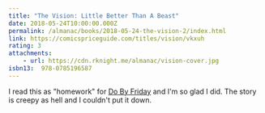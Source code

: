 ```yaml
---
title: "The Vision: Little Better Than A Beast"
date: 2018-05-24T10:00:00.000Z
permalink: /almanac/books/2018-05-24-the-vision-2/index.html
link: https://comicspriceguide.com/titles/vision/vkxuh
rating: 3
attachments: 
    - url: https://cdn.rknight.me/almanac/vision-cover.jpg
isbn13:  978-0785196587
---
```


I read this as "homework" for [Do By Friday](http://dobyfriday.com/80) and I'm so glad I did. The story is creepy as hell and I couldn't put it down.